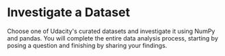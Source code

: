 # Investigate a Dataset

Choose one of Udacity's curated datasets and investigate it using NumPy and pandas. You will complete the entire data analysis process, starting by posing a question and finishing by sharing your findings.
